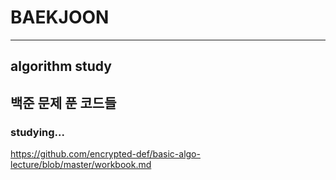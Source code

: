 # BAEKJOON
---
## algorithm study
## 백준 문제 푼 코드들
### studying...
https://github.com/encrypted-def/basic-algo-lecture/blob/master/workbook.md
